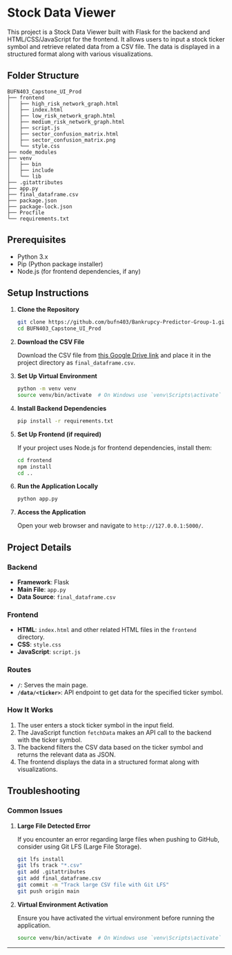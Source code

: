 # Stock Data Viewer

This project is a Stock Data Viewer built with Flask for the backend and HTML/CSS/JavaScript for the frontend. It allows users to input a stock ticker symbol and retrieve related data from a CSV file. The data is displayed in a structured format along with various visualizations.

## Folder Structure

```
BUFN403_Capstone_UI_Prod
├── frontend
│   ├── high_risk_network_graph.html
│   ├── index.html
│   ├── low_risk_network_graph.html
│   ├── medium_risk_network_graph.html
│   ├── script.js
│   ├── sector_confusion_matrix.html
│   ├── sector_confusion_matrix.png
│   └── style.css
├── node_modules
├── venv
│   ├── bin
│   ├── include
│   └── lib
├── .gitattributes
├── app.py
├── final_dataframe.csv
├── package.json
├── package-lock.json
├── Procfile
└── requirements.txt
```

## Prerequisites

- Python 3.x
- Pip (Python package installer)
- Node.js (for frontend dependencies, if any)

## Setup Instructions

1. **Clone the Repository**

    ```sh
    git clone https://github.com/bufn403/Bankrupcy-Predictor-Group-1.git
    cd BUFN403_Capstone_UI_Prod
    ```

2. **Download the CSV File**

    Download the CSV file from [this Google Drive link](https://drive.google.com/file/d/1Kqpi_ihIbcDym24caprNe6tvtDwiEoCV/view?usp=sharing) and place it in the project directory as `final_dataframe.csv`.

3. **Set Up Virtual Environment**

    ```sh
    python -m venv venv
    source venv/bin/activate  # On Windows use `venv\Scripts\activate`
    ```

4. **Install Backend Dependencies**

    ```sh
    pip install -r requirements.txt
    ```

5. **Set Up Frontend (if required)**

    If your project uses Node.js for frontend dependencies, install them:

    ```sh
    cd frontend
    npm install
    cd ..
    ```

6. **Run the Application Locally**

    ```sh
    python app.py
    ```

7. **Access the Application**

    Open your web browser and navigate to `http://127.0.0.1:5000/`.

## Project Details

### Backend

- **Framework**: Flask
- **Main File**: `app.py`
- **Data Source**: `final_dataframe.csv`

### Frontend

- **HTML**: `index.html` and other related HTML files in the `frontend` directory.
- **CSS**: `style.css`
- **JavaScript**: `script.js`

### Routes

- **`/`**: Serves the main page.
- **`/data/<ticker>`**: API endpoint to get data for the specified ticker symbol.

### How It Works

1. The user enters a stock ticker symbol in the input field.
2. The JavaScript function `fetchData` makes an API call to the backend with the ticker symbol.
3. The backend filters the CSV data based on the ticker symbol and returns the relevant data as JSON.
4. The frontend displays the data in a structured format along with visualizations.

## Troubleshooting

### Common Issues

1. **Large File Detected Error**

    If you encounter an error regarding large files when pushing to GitHub, consider using Git LFS (Large File Storage).

    ```sh
    git lfs install
    git lfs track "*.csv"
    git add .gitattributes
    git add final_dataframe.csv
    git commit -m "Track large CSV file with Git LFS"
    git push origin main
    ```

2. **Virtual Environment Activation**

    Ensure you have activated the virtual environment before running the application.

    ```sh
    source venv/bin/activate  # On Windows use `venv\Scripts\activate`
    ```

---
